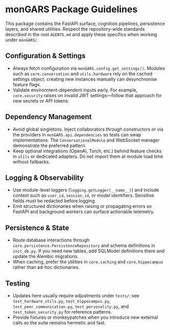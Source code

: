 # monGARS Package Guidelines

This package contains the FastAPI surface, cognition pipelines, persistence
layers, and shared utilities. Respect the repository-wide standards described in
the root `AGENTS.md` and apply these specifics when working under `monGARS/`.

## Configuration & Settings
- Always fetch configuration via `monGARS.config.get_settings()`. Modules such as
  `core.conversation` and `utils.hardware` rely on the cached settings object;
  creating new instances manually can desynchronise feature flags.
- Validate environment-dependent inputs early. For example, `core.security`
  raises on invalid JWT settings—follow that approach for new secrets or API
  tokens.

## Dependency Management
- Avoid global singletons. Inject collaborators through constructors or via the
  providers in `monGARS.api.dependencies` so tests can swap implementations. The
  `ConversationalModule` and WebSocket manager demonstrate the preferred pattern.
- Keep optional integrations (OpenAI, Torch, etc.) behind feature checks in
  `utils` or dedicated adapters. Do not import them at module load time without
  fallbacks.

## Logging & Observability
- Use module-level loggers (`logging.getLogger(__name__)`) and include context
  such as `user_id`, `session_id`, or model identifiers. Sensitive fields must be
  redacted before logging.
- Emit structured dictionaries when raising or propagating errors so FastAPI and
  background workers can surface actionable telemetry.

## Persistence & State
- Route database interactions through `core.persistence.PersistenceRepository`
  and schema definitions in `init_db.py`. If you need new tables, add SQLModel
  definitions there and update the Alembic migrations.
- When caching, prefer the utilities in `core.caching` and `core.hippocampus`
  rather than ad-hoc dictionaries.

## Testing
- Updates here usually require adjustments under `tests/`: see
  `test_hardware_utils.py`, `test_hippocampus.py`, `test_peer_communication.py`,
  `test_personality.py`, and `test_token_security.py` for reference patterns.
- Provide fixtures or monkeypatches when you introduce new external calls so the
  suite remains hermetic and fast.
